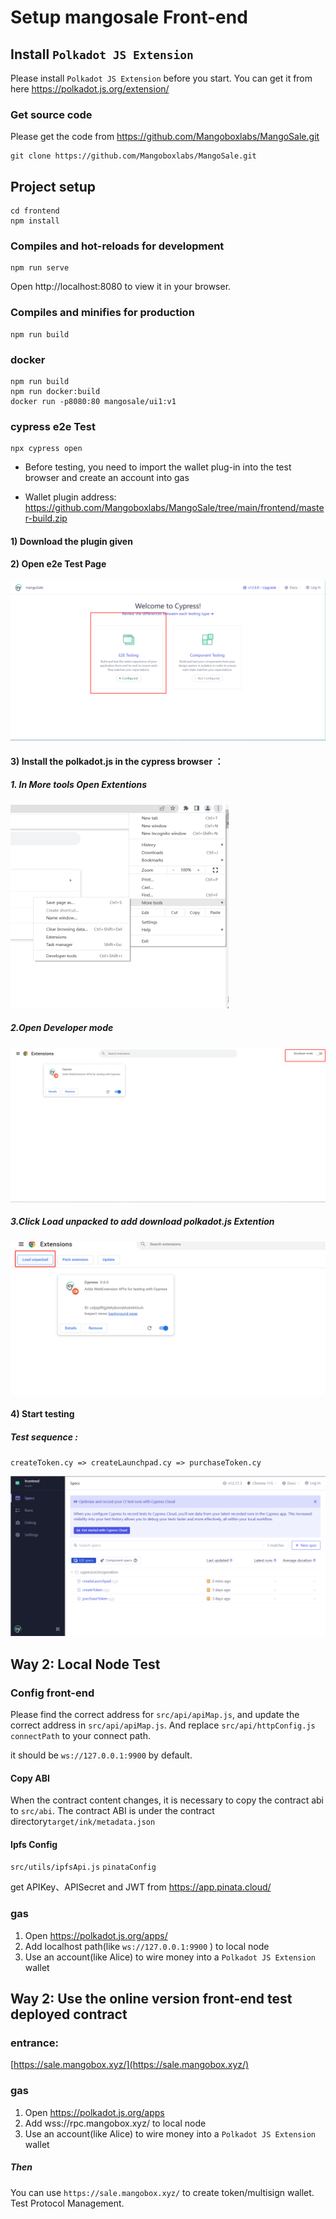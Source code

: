 # Setup mangosale Front-end

## Install `Polkadot JS Extension`

Please install `Polkadot JS Extension` before you start. You can get it from here https://polkadot.js.org/extension/

### Get source code

Please get the code from https://github.com/Mangoboxlabs/MangoSale.git

```
git clone https://github.com/Mangoboxlabs/MangoSale.git
```

## Project setup

```
cd frontend
npm install
```

### Compiles and hot-reloads for development

```
npm run serve
```

 Open http://localhost:8080 to view it in your browser. 

### Compiles and minifies for production

```
npm run build
```

### docker

```
npm run build
npm run docker:build
docker run -p8080:80 mangosale/ui1:v1
```



### cypress e2e Test

```
npx cypress open
```

* Before testing, you need to import the wallet plug-in into the test browser and create an account into gas

  

*  Wallet plugin address: https://github.com/Mangoboxlabs/MangoSale/tree/main/frontend/master-build.zip

#### 1) Download the plugin given 

#### 2) Open e2e Test Page

![3](./img/4.jpg)

#### 3) Install the polkadot.js in the cypress browser ：

##### 1. In More tools  Open Extentions

![1](./img/1.png)

##### 2.Open Developer mode

![2](./img/2.jpg)

##### 3.Click Load unpacked to add download  polkadot.js   Extention

![3](./img/3.jpg)



#### 4)  Start testing 

#####  Test sequence :  

`createToken.cy => createLaunchpad.cy => purchaseToken.cy`

![3](./img/6.jpg)

## Way 2: Local Node Test

### Config front-end

Please find the correct address for `src/api/apiMap.js`, and update the correct address in `src/api/apiMap.js`. And replace `src/api/httpConfig.js connectPath` to your connect path.

it should be `ws://127.0.0.1:9900` by default.
#### Copy ABI
When the contract content changes, it is necessary to copy the contract abi to ``src/abi``.
The contract ABI is under the contract directory``target/ink/metadata.json``
#### Ipfs Config

`src/utils/ipfsApi.js`  `pinataConfig`

get APIKey、APISecret and JWT from https://app.pinata.cloud/

### gas

1. Open https://polkadot.js.org/apps/
2. Add localhost path(like `ws://127.0.0.1:9900` ) to local node
3. Use an account(like Alice) to wire money into a `Polkadot JS Extension` wallet



## Way 2: Use the online version front-end test deployed contract

### entrance:

[https://sale.mangobox.xyz/](https://sale.mangobox.xyz/)

### gas

1. Open https://polkadot.js.org/apps
2. Add wss://rpc.mangobox.xyz/ to local node
3. Use an account(like Alice) to wire money into a `Polkadot JS Extension` wallet

##### Then

You can use `https://sale.mangobox.xyz/` to create token/multisign wallet. Test Protocol Management.

